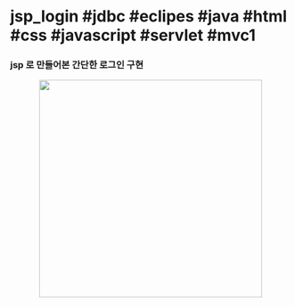 # jsp_login #jdbc #eclipes #java #html #css #javascript #servlet #mvc1
<h3> jsp 로 만들어본 간단한 로그인 구현 </h3>


<p align="center">
<img src="https://user-images.githubusercontent.com/103496262/163549112-ff4f4ff9-a2e1-4b62-bef9-3687842165e8.gif" width="400px" height="390px">
</p>

















